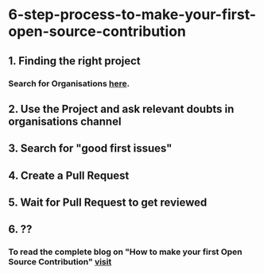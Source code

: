# 6-step-process-to-make-your-first-open-source-contribution


<h2> 1. Finding the right project </h2>

### Search for Organisations [here](https://summerofcode.withgoogle.com/archive/2021/organizations).

<h2> 2. Use the Project and ask relevant doubts in organisations channel </h2>

<h2> 3. Search for "good first issues" </h2>

<h2> 4. Create a Pull Request </h2>

<h2> 5. Wait for Pull Request to get reviewed </h2>

<h2> 6. ?? </h2>

### To read the complete blog on "How to make your first Open Source Contribution" [visit](https://utkarshnagar.hashnode.dev/make-your-first-open-source-contribution) 
